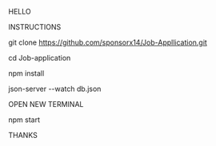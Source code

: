 
HELLO

INSTRUCTIONS

git clone https://github.com/sponsorx14/Job-Appllication.git

cd Job-application

npm install

json-server --watch db.json

OPEN NEW TERMINAL

npm start

THANKS
